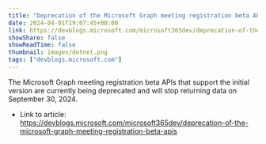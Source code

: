 ```yaml
---
title: "Deprecation of the Microsoft Graph meeting registration beta APIs"
date: 2024-04-01T19:07:45+00:00
link: https://devblogs.microsoft.com/microsoft365dev/deprecation-of-the-microsoft-graph-meeting-registration-beta-apis
showShare: false
showReadTime: false
thumbnail: images/dotnet.png
tags: ["devblogs.microsoft.com"]
---
```

The Microsoft Graph meeting registration beta APIs that support the initial version are currently being deprecated and will stop returning data on September 30, 2024.

- Link to article: https://devblogs.microsoft.com/microsoft365dev/deprecation-of-the-microsoft-graph-meeting-registration-beta-apis